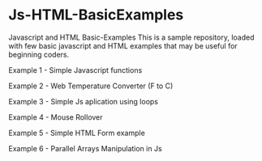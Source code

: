 # Js-HTML-BasicExamples

Javascript and HTML Basic-Examples
This is a sample repository, loaded with few basic javascript and HTML examples that may be useful for beginning coders.

Example 1 - Simple Javascript functions

Example 2 - Web Temperature Converter (F to C)

Example 3 - Simple Js aplication using loops

Example 4 - Mouse Rollover

Example 5 - Simple HTML Form example 

Example 6 - Parallel Arrays Manipulation in Js
